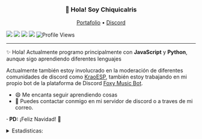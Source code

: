 
<h3 align="center">👋 Hola! Soy Chiquicalris</h3>
<p align="center">
  <a href="http://chiquicalris.tk">Portafolio</a> •
  <a href="https://discord.gg/3FBGND2">Discord</a>
</p>

![](https://img.shields.io/endpoint?label=currently&url=https://dev.discordprofiles.me/api/badge/status/371277122247065633?simple=true) ![](https://img.shields.io/endpoint?url=https://dev.discordprofiles.me/api/badge/playing/371277122247065633?vscode=false) ![](https://img.shields.io/endpoint?url=https://dev.discordprofiles.me/api/badge/vscode/371277122247065633) ![](https://img.shields.io/endpoint?url=https://dev.discordprofiles.me/api/badge/spotify/371277122247065633) ![Profile Views](https://komarev.com/ghpvc/?username=chiquicalris-dev)

---
✨ Hola! Actualmente programo principalmente con **JavaScript** y **Python**, aunque sigo aprendiendo diferentes lenguajes

Actualmente también estoy involucrado en la moderación de diferentes comunidades de discord como [KraoESP](https://discord.gg/KraoESP), también estoy trabajando en mi propio bot de la plataforma de Discord [Foxy Music Bot](http://foxybot.ga).

- 😄 Me encanta seguir aprendiendo cosas
- 💬 Puedes contactar conmigo en mi servidor de discord o a traves de mi correo.

**· PD:** ¡Feliz Navidad! 🎄

<details>
<summary>Estadisticas:</summary>
<br>

[![Chiqui's github stats](https://github-readme-stats.vercel.app/api?username=chiquicalris-dev&hide=["prs","issues"]&show_icons=true&title_color=FFA759&icon_color=FFD580&bg_color=1F2430&text_color=FFCC66&layout=compact)](https://vicente015.dev/) 
[![trophy](https://github-profile-trophy.vercel.app/?username=chiquicalris-dev&theme=onedark)](https://github.com/ryo-ma/github-profile-chalk)

</details>
